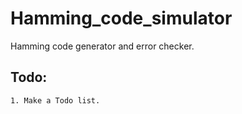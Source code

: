 # Hamming_code_simulator
Hamming code generator and error checker.

## Todo:

    1. Make a Todo list.
   
 
